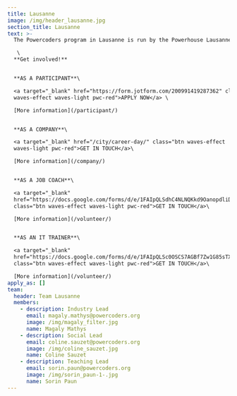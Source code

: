 ```yaml
---
title: Lausanne
image: /img/header_lausanne.jpg
section_title: Lausanne
text: >-
  The Powercoders program in Lausanne is run by the Powerhouse Lausanne.

   \
  **Get involved!**


  **AS A PARTICIPANT**\

  <a target="_blank" href="https://form.jotform.com/200991419287362" class="btn
  waves-effect waves-light pwc-red">APPLY NOW</a> \

  [More information](/participant/)


  **AS A COMPANY**\

  <a target="_blank" href="/city/career-day/" class="btn waves-effect
  waves-light pwc-red">GET IN TOUCH</a>\

  [More information](/company/)


  **AS A JOB COACH**\

  <a target="_blank"
  href="https://docs.google.com/forms/d/e/1FAIpQLSdhC4NLNQKkd9OanopdliDsFWnPKAi2YG9aqYmPpfB4iTS-_A/viewform"
  class="btn waves-effect waves-light pwc-red">GET IN TOUCH</a>\

  [More information](/volunteer/)


  **AS AN IT TRAINER**\

  <a target="_blank"
  href="https://docs.google.com/forms/d/e/1FAIpQLSc0OSCS7AGBf7Zw1G85sTXdSHFN-JgJuDDODxTOikoIWBft2A/viewform"
  class="btn waves-effect waves-light pwc-red">GET IN TOUCH</a>\

  [More information](/volunteer/)
apply_as: []
team:
  header: Team Lausanne
  members:
    - description: Industry Lead
      email: magaly.mathys@powercoders.org
      image: /img/magaly_filter.jpg
      name: Magaly Mathys
    - description: Social Lead
      email: coline.sauzet@powercoders.org
      image: /img/coline_sauzet.jpg
      name: Coline Sauzet
    - description: Teaching Lead
      email: sorin.paun@powercoders.org
      image: /img/sorin_paun-1-.jpg
      name: Sorin Paun
---
```


